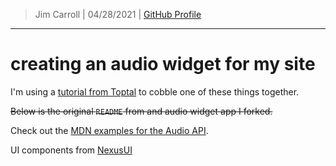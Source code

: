 > Jim Carroll |
> 04/28/2021 |
> [GitHub Profile](https://github.com/pulamusic)

---

# creating an audio widget for my site

I'm using a [tutorial from Toptal](https://www.toptal.com/web/web-audio-api-tutorial) to cobble one of these things together.

~~Below is the original `README` from and audio widget app I forked.~~

Check out the [MDN examples for the Audio API](https://github.com/mdn/webaudio-examples).

UI components from [NexusUI](http://nexus-js.github.io/ui/)
